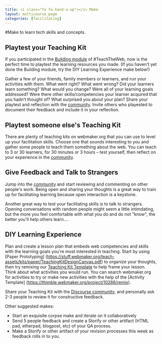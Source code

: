```yaml
---
title: <i class="fa fa-hand-o-up"></i> Make
layout: multicourse_page
categories: [facilitating]
---
```


<script src="{{site.baseurl}}/js/make-api.js"></script>
<script src="{{site.baseurl}}/js/makeGallery.js"></script>

#Make to learn tech skills and concepts.

## Playtest your Teaching Kit

If you participated in the [Building module](http://training.webmakerprototypes.org/en/building/concepts/) of #TeachTheWeb, now is the perfect time to playtest the learning resources you made. (If you haven't yet done the Building module, try the DIY Learning Experience make below!)

Gather a few of your friends, family members or learners, and run your activities with them. What went right? What went wrong? Did your learners learn something? What would you change? Were all of your learning goals addressed? Were there other skills/competencies your learner acquired that you hadn’t thought of? What surprised you about your plan? Share your playtest and reflection with the [community](http://discourse.webmakerprototypes.org/category/facilitating). Invite others who playested to document their feedback and include it in your reflection.

## Playtest someone else's Teaching Kit

There are plenty of teaching kits on webmaker.org that you can use to level up your facilitation skills. Choose one that sounds interesting to you and gather some people to teach them something about the web. You can teach to 3 or 30 learners, for 30 minutes or 3 hours – test yourself, then reflect on your experience in the [community](http://discourse.webmakerprototypes.org/category/facilitating).

## Give Feedback and Talk to Strangers
Jump into the [community](http://discourse.webmakerprototypes.org/category/building) and start reviewing and commenting on other people's work. Being open and sharing your thoughts is a great way to train up for facilitating learning because open interaction is a keystone. 

Another great way to test your facilitating skills is to talk to strangers. Opening conversations with random people might seem a little intimdating, but the more you feel comfortable with what you do and do not "know", the better you'll help others learn....

## DIY Learning Experience

Plan and create a lesson plan that embeds web competencies and skills with the learning goals you're most interested in teaching. Start by using [Paper Prototyping] (https://stuff.webmaker.org/teach-assets/kits/paper/TeachingKitDesignCanvas.pdf) to organize your thoughts, then try remixing our [Teaching Kit Template](https://thimble.webmaker.org/project/10274/remix) to help frame your lesson. Think about what activities you would run. You can search webmaker.org for activities to try or make new activities with the help of the [Activity Template] (https://thimble.webmaker.org/project/10286/remix).

Share your Teaching Kit with the [Discourse community](http://discourse.webmakerprototypes.org/category/building), and personally ask 2-3 people to review it for constructive feedback.

<div class="gallery">
<div class="make-gallery row"></div>
</div>
<script type="text/javascript">
			var gallery = new MakeGallery(
			{
				tagPrefix: "webmaker:facilitating-makeprompt",
				limit: 3
			},
			".make-gallery",
			{
	    		apiURL: "https://makeapi.webmaker.org",
                hidden: ["tags"]
			});
</script>


Other suggested makes:

* Start an exquisite corpse make and iterate on it collaboratively
* Send 5 people feedback and create a Storify or other artifact (HTML pad, etherpad, blogpost, etc) of your QA process.
* Make a Storify or other artifact of your revision processes this week as feedback rolls in to you.
